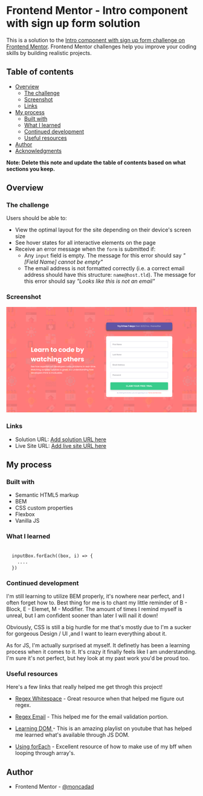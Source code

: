 # Frontend Mentor - Intro component with sign up form solution

This is a solution to the [Intro component with sign up form challenge on Frontend Mentor](https://www.frontendmentor.io/challenges/intro-component-with-signup-form-5cf91bd49edda32581d28fd1). Frontend Mentor challenges help you improve your coding skills by building realistic projects.

## Table of contents

- [Overview](#overview)
  - [The challenge](#the-challenge)
  - [Screenshot](#screenshot)
  - [Links](#links)
- [My process](#my-process)
  - [Built with](#built-with)
  - [What I learned](#what-i-learned)
  - [Continued development](#continued-development)
  - [Useful resources](#useful-resources)
- [Author](#author)
- [Acknowledgments](#acknowledgments)

**Note: Delete this note and update the table of contents based on what sections you keep.**

## Overview

### The challenge

Users should be able to:

- View the optimal layout for the site depending on their device's screen size
- See hover states for all interactive elements on the page
- Receive an error message when the `form` is submitted if:
  - Any `input` field is empty. The message for this error should say _"[Field Name] cannot be empty"_
  - The email address is not formatted correctly (i.e. a correct email address should have this structure: `name@host.tld`). The message for this error should say _"Looks like this is not an email"_

### Screenshot

![](./screenshot.png)

### Links

- Solution URL: [Add solution URL here](https://your-solution-url.com)
- Live Site URL: [Add live site URL here](https://your-live-site-url.com)

## My process

### Built with

- Semantic HTML5 markup
- BEM
- CSS custom properties
- Flexbox
- Vanilla JS

### What I learned

```js, I didn't expect to use as many forEach scenarios as I did this project, but hey whatever it takes to get me through my learning process!

  inputBox.forEach((box, i) => {
    ....
  })

```

### Continued development

I'm still learning to utilize BEM properly, it's nowhere near perfect, and I often forget how to.
Best thing for me is to chant my little reminder of B - Block, E - Elemet, M - Modifier.
The amount of times I remind myself is unreal, but I am confident sooner than later I will nail it down!

Obviously, CSS is still a big hurdle for me that's mostly due to I'm a sucker for gorgeous Design / UI ,and I want to learn everything about it.

As for JS, I'm actually surprised at myself. It definetly has been a learning process when it comes to it. It's crazy it finally feels like I am understanding. I'm sure it's not perfect, but hey look at my past work you'd be proud too.

### Useful resources

Here's a few links that really helped me get throgh this project!

- [Regex Whitespace](https://stackoverflow.com/questions/7967075/regex-for-not-empty-and-not-whitespace) - Great resource when that helped me figure out regex.

- [Regex Email](https://www.w3resource.com/javascript/form/email-validation.php) - This helped me for the email validation portion.

- [Learning DOM ](https://www.youtube.com/watch?v=VW8kNAous88) - This is an amazing playlist on youtube that has helped me learned what's available through JS DOM.

- [Using forEach](https://www.w3schools.com/jsref/jsref_foreach.asp) - Excellent resource of how to make use of my bff when looping through array's.

## Author

- Frontend Mentor - [@moncadad](https://www.frontendmentor.io/profile/moncadad)
